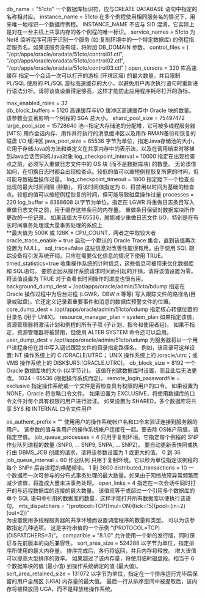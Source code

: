 db_name = "51cto"  			一个数据库标识符，应与CREATE DATABASE 语句中指定的名称相对应。
instance_name = 51cto		在多个例程使用相同服务名的情况下，用来唯一地标识一个数据库例程。
INSTANCE_NAME				不应与 SID 混淆，它实际上是对在一台主机上共享内存的各个例程的唯一标识。
service_names = 51cto		为 Net8 监听程序可用于识别一个服务 (如:复制环境中的一个特定数据库) 的例程指定服务名。如果该服务没有域，将附加 DB_DOMAIN 参数。
control_files = (
	"/opt/apps/oracle/oradata/51cto/control01.ctl", 
	"/opt/apps/oracle/oradata/51cto/control02.ctl", 
	"/opt/apps/oracle/oradata/51cto/control03.ctl"
)
open_cursors = 320 		库高速缓存 指定一个会话一次可以打开的游标 (环境区域) 的最大数量，并且限制 PL/SQL 使用的 PL/SQL 游标高速缓存的大小，以避免用户再次执行语句时重新进行语法分析。请将该值设置得足够高，这样才能防止应用程序耗尽打开的游标。

max_enabled_roles 	= 32                
db_block_buffers 	= 5120		高速缓存与I/O    缓冲区高速缓存中 Oracle 块的数量。该参数会显著影响一个例程的 SGA 总大小。
shard_pool_size = 75497472
large_pool_size = 15728640		池--指定大存储池的分配堆，它可被多线程服务器 (MTS) 用作会话内存、用作并行执行的消息缓冲区以及用作 RMAN备份和恢复的磁盘 I/O 缓冲区
java_pool_size = 65536			字节为单位，指定Java存储池的大小，它用于存储Java的方法和类定义在共享内存中的表示法，以及在调用结束时移植到Java会话空间的Java对象
log_checkpoint_interval = 10000		指定在出现检查点之前，必须写入重做日志文件中的 OS 块 (而不是数据库块) 的数量。
					无论该值如何，在切换日志时都会出现检查点。较低的值可以缩短例程恢复所需的时间，但可能导致磁盘操作过量。
log_checkpoint_timeout = 1800		指定距下一个检查点出现的最大时间间隔 (秒数)。
					将该时间值指定为 0，将禁用以时间为基础的检查点。较低的值可以缩短例程恢复的时间，但可能导致磁盘操作过量
processes = 220
log_buffer = 8388608			以字节为单位，指定在 LGWR 将重做日志条目写入重做日志文件之前，用于缓存这些条目的内存量。
					重做条目保留对数据库块所作更改的一份记录。
					如果该值大于65536，就能减少重做日志文件 I/O，特别是在有长时间事务处理或大量事务处理的系统上  
					**最大值为 500K 或 128K * CPU_COUNT，两者之中取较大者
oracle_trace_enable = true 		启动一个默认的 Oracle Trace 集合，直到该值再次设置为 NULL。
sql_trace=false 			这些信息对改善性能很有用。由于使用 SQL 跟踪设备将引发系统开销，只应在需要优化信息的情况下使用 TRUE。
timed_statistics=true			收集操作系统的计时信息，这些信息可被用来优化数据库和 SQL语句。
					要防止因从操作系统请求时间而引起的开销，请将该值设置为零。将该值设置为 TRUE 对于查看长时间操作的进度也很有用。
background_dump_dest = /opt/apps/oracle/admin/51cto/bdump 
指定在 Oracle 操作过程中为后台进程 (LGWR，DBW n 等等) 写入跟踪文件的路径名(目录或磁盘)。它还定义记录着重要事件和消息的数据库预警文件的位置。
core_dump_dest = /opt/apps/oracle/admin/51cto/cdump 		指定核心转储位置的目录名 (用于 UNIX)。
resource_manager_plan = system_plan 				如果指定该值，资源管理器将激活计划和例程的所有子项 (子计划、指令和使用者组)。
								如果不指定，资源管理器将被禁用，但使用 ALTER SYSTEM 命令还可以启用。
user_dump_dest = /opt/apps/oracle/admin/51cto/udump		为服务器将以一个用户进程身份在其中写入调试跟踪文件的目录指定路径名。
								例如，该目录可这样设置: 
									NT 	操作系统上的 	C:/ORACLE/UTRC；
									UNIX 	操作系统上的 	/oracle/utrc；或 
									VMS 	操作系统上的	DISK$UR3:[ORACLE.UTRC]。
db_block_size = 8192						一个 Oracle 数据库块的大小 (以字节计)。
								该值在创建数据库时设置，而且此后无法更改。 1024 - 65536 (根据操作系统而定)。
remote_login_passwordfile = exclusive	指定操作系统或一个文件是否检查具有权限的用户的口令。
					如果设置为 NONE，Oracle 将忽略口令文件。
					如果设置为    EXCLUSIVE，将使用数据库的口令文件对每个具有权限的用户进行验证。
					如果设置为 SHARED，多个数据库将共享 SYS 和     INTERNAL 口令文件用户

os_authent_prefix = ""   		使用用户的操作系统帐户名和口令来验证连接到服务器的用户。
					该参数的值与各用户的操作系统帐户连接在一起。要去除 OS帐户前缀，请指定空值。
job_queue_processes = 4			只用于复制环境。它指定每个例程的 SNP 作业队列进程的数量 (SNP0, ... SNP9, SNPA, ... SNPZ)。
					要自动更新表快照或执行由 DBMS_JOB 创建的请求，请将该参数设置为 1 或更大的值。   0 到 36
job_queue_interval = 60  		作业队列 只用于复制环境。它以秒为单位指定该例程的每个 SNPn 后台进程的唤醒频率。  1 到 3600
distributed_transactions = 10  		一个数据库一次可参与的分布式事务处理的最大数量。如果由于网络故障异常频繁而减少该值，将造成大量未决事务处理。
open_links = 4				指定在一次会话中同时打开的与远程数据库的连接的最大数量。
					该值应等于或超过一个引用多个数据库的单个 SQL 语句中引用的数据库的数量，这样才能打开所有数据库以便执行该语句。
mts_dispatchers = "(protocol=TCP)(mul=ON)(tick=15)(pool=(in=2)(out=2))"  
					为设置使用多线程服务器的共享环境而设置调度程序的数量和类型。
					可以为该参数指定几种选项。
					这是字符串值的一个示例:“(PROTOCOL=TCP)(DISPATCHERS=3)”。
compatible = "8.1.0"			允许使用一个新的发行版，同时保证与先前版本的向后兼容性。
sort_area_size = 524288 		以字节为单位，指定排序所使用的最大内存量。
					排序完成后，各行将返回，并且内存将释放。
					增大该值可以提高大型排序的效率。
					如果超过了该内存量，将使用临时磁盘段。相当于 6 个数据库块的值 (最小值) 到操作系统确定的值 (最大值)。
sort_area_retained_size = 131072	以字节为单位，指定在一个排序运行完毕后保留的用户全局区 (UGA) 内存量的最大值。
					最后一行从排序空间中被提取后，该内存将被释放回 UGA，而不是释放给操作系统。
